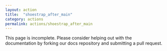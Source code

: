 ```yaml
---
layout: action
title:  "shoestrap_after_main"
category: actions
permalink: actions/shoestrap_after_main
---
```


This page is incomplete. Please consider helping out with the documentation by forking our docs repository and submitting a pull request.
